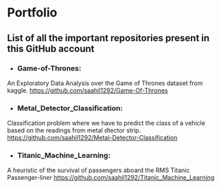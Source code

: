 # Portfolio
## List of all the important repositories present in this GitHub account

* ### Game-of-Thrones: 
An Exploratory Data Analysis over the Game of Thrones dataset from kaggle.
https://github.com/saahil1292/Game-Of-Thrones

* ### Metal_Detector_Classification:
Classification problem where we have to predict the class of a vehicle based on the readings from metal dtector strip.
https://github.com/saahil1292/Metal-Detector-Classification

* ### Titanic_Machine_Learning:
A heuristic of the survival of passengers aboard the RMS Titanic Passenger-liner
https://github.com/saahil1292/Titanic_Machine_Learning
